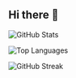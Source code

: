 ## Hi there 👋

![GitHub Stats](https://github-readme-stats.vercel.app/api?username=rivasco&show_icons=true&hide_rank=true&theme=tokyonight)

![Top Languages](https://github-readme-stats.vercel.app/api/top-langs/?username=rivasco&layout=compact&theme=tokyonight)

![GitHub Streak](https://github-readme-streak-stats.herokuapp.com/?user=rivasco&theme=tokyonight)
